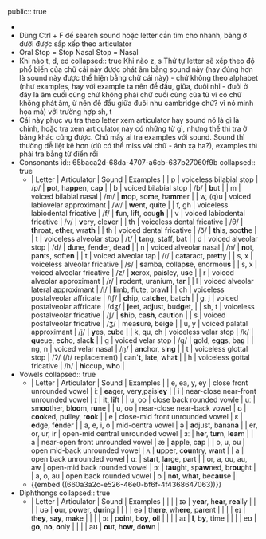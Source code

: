 public:: true

-
- Dùng Ctrl + F để search sound hoặc letter cần tìm cho nhanh, bảng ở dưới được sắp xếp theo articulator
- Oral Stop = Stop
  Nasal Stop = Nasal
- Khi nào t, d, ed
  collapsed:: true
  Khi nào z, s
  Thứ tự letter sẽ xếp theo độ phổ biến của chữ cái này được phát âm bằng sound này (hay đúng hơn là sound này được thể hiện bằng chữ cái này) - chứ không theo alphabet (như examples, hay với example ta nên để đầu, giữa, đuôi nhỉ - đuôi ở đây là âm cuối cùng chứ không phải chữ cuối cùng của từ vì có chữ không phát âm, ừ nên để đầu giữa đuôi như cambridge chứ? vì nó minh họa mà) với trường hợp sh, t
- Cái này phục vụ tra theo letter xem articulator hay sound nó là gì là chính, hoặc tra xem articulator này có những từ gì, nhưng thế thì tra ở bảng khác cũng được. Chứ mấy ai tra examples với sound. Sound thì thường dễ liệt kê hơn (dù có thể miss vài chữ - ánh xạ ha?), examples thì phải tra bằng từ điển rồi
- Consonants
  id:: 65baca2d-68da-4707-a6cb-637b27060f9b
  collapsed:: true
	- | Letter | Articulator | Sound | Examples |
	  | p | voiceless bilabial stop | /p/ | **p**ot, ha**pp**en, ca**p** |
	  | b | voiced bilabial stop | /b/ | **b**ut |
	  | m | voiced bilabial nasal | /m/ | **m**op, so**m**e, ha**mm**er |
	  | w, (q)u | voiced labiovelar approximant | /w/ | **w**ent, q**u**ite |
	  | f, gh | voiceless labiodental fricative | /f/ | **f**un,  li**f**t, cou**gh** |
	  | v | voiced labiodental fricative | /v/ | **v**ery, cle**v**er |
	  | th |  voiceless dental fricative | /θ/ | **th**roat, e**th**er, wra**th** |
	  | th | voiced dental fricative | /ð/ | **th**is, soo**th**e |
	  | t | voiceless alveolar stop | /t/ | **t**ang, s**t**aff, ba**t** |
	  | d | voiced alveolar stop | /d/ | **d**une, fen**d**er, dea**d** |
	  | n | voiced alveolar nasal | /n/ | **n**ot, pa**n**ts, softe**n** |
	  | t | voiced alveolar tap | /ɾ/ | ca**t**aract, pre**tt**y |
	  | s, x | voiceless alveolar fricative | /s/ | **s**amba, collap**s**e, enormou**s** |
	  | s, x | voiced alveolar fricative | /z/ | **x**erox, pai**s**ley, u**s**e |
	  | r | voiced alveolar approximant | /r/ | **r**odent, u**r**anium, ta**r** |
	  | l | voiced alveolar lateral approximant | /l/ | **l**imb, f**l**ute, braw**l** |
	  | ch | voiceless postalveolar affricate | /tʃ/ | **ch**ip, cat**ch**er, bat**ch** |
	  | g, j | voiced postalveolar affricate | /dʒ/ | **j**eet, ad**j**ust, bud**g**et, |
	  | sh, t | voiceless postalveolar fricative | /ʃ/ |  **sh**ip, ca**sh**, cau**t**ion |
	  | s | voiced postalveolar fricative | /ʒ/ | mea**s**ure, bei**g**e |
	  | u, y | voiced palatal approximant | /j/ | **y**es, c**u**be |
	  | k, qu, ch | voiceless velar stop | /k/ | **qu**eue, e**ch**o, slac**k** |
	  | g | voiced velar stop | /g/ | **g**old, e**gg**s, ba**g** |
	  | ng, n | voiced velar nasal | /ŋ/ | a**n**chor, si**ng** |
	  | t | voiceless glottal stop | /ʔ/ (/t/ replacement) | can'**t**, la**t**e, wha**t** |
	  | h | voiceless gottal fricative | /h/ | **h**iccup, w**h**o |
- Vowels
  collapsed:: true
	- | Letter | Articulator | Sound | Examples |
	  | e, ea, y, ey | close front unrounded vowel | iː | **ea**ger, ver**y**,paisl**ey** |
	  | i | near-close near-front unrounded vowel | ɪ | **i**t, l**i**ft |
	  | u, oo | close back rounded vowle | uː | sm**oo**ther, bl**oo**m, r**u**ne |
	  | u, oo | near-close near-back vowel | ʊ | c**oo**ked, p**u**lley, r**oo**k |
	  | e | close-mid front unrounded vowel | ɛ | **e**dge, f**e**nder |
	  | a, e, i, o | mid-centra vowel | ə | **a**djust, b**a**nan**a** |
	  | er, or, ur, ir | open-mid central unrounded vowel | ɜː | h**e**r, t**ur**n, l**ear**n |
	  | a | near-open front unrounded vowel | æ | **a**pple, c**a**p |
	  | o, u, ou | open mid-back unrounded vowel | ʌ | **u**pper, c**ou**ntry, w**a**nt |
	  | a | open back unrounded vowel | ɑː | st**a**rt, l**a**rge, p**a**rt |
	  | or, a, ou, au, aw | open-mid back rounded vowel | ɔː | t**au**ght, sp**aw**ned, br**ou**ght |
	  | a, o, au | open back rounded vowel | ɒ | n**o**t, wh**a**t, bec**au**se |
	- {{embed ((660a3a2c-e526-46e0-bf6f-4f4368647063))}}
- Diphthongs
  collapsed:: true
	- | Letter | Articulator | Sound | Examples |
	  | | | ɪə | y**ea**r, h**ea**r, r**ea**lly |
	  | | | ʊə | **o**ur, p**o**wer, d**u**ring |
	  | | | eə | th**ere**, wh**ere**, p**a**rent |
	  | | | eɪ | th**ey**, s**ay**, m**a**ke |
	  | | | ɔɪ | p**oi**nt, b**oy**, **oi**l |
	  | | | aɪ | **I**, b**y**, t**i**me |
	  | | | eʊ | g**o**, n**o**, **o**nly |
	  | | | aʊ | **ou**t, h**ow**, d**ow**n |